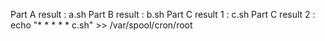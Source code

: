 
Part A result : a.sh
Part B result : b.sh
Part C result 1 : c.sh
Part C result 2 : echo "* * * * * c.sh" >> /var/spool/cron/root
